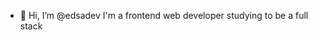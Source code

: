 - 👋 Hi, I’m @edsadev
I'm a frontend web developer studying to be a full stack

<!---
edsadev/edsadev is a ✨ special ✨ repository because its `README.md` (this file) appears on your GitHub profile.
You can click the Preview link to take a look at your changes.
--->
